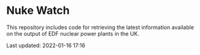 # Nuke Watch

This repository includes code for retrieving the latest information available on the output of EDF nuclear power plants in the UK.

Last updated: 2022-01-16 17:16